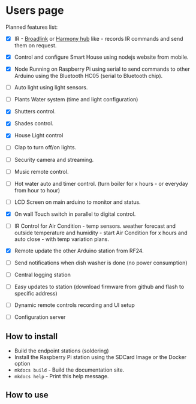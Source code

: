 # Users page

Planned features list:

- [x]  IR - <a href="http://www.ibroadlink.com/" target="_blank">Broadlink</a> or  <a href="https://www.logitech.com/en-us/product/harmony-hub" target="_blank">Harmony hub</a> like - records IR commands and send them on request.
- [x]  Control and configure Smart House using nodejs website from mobile.
- [x]  Node Running on Raspberry Pi using serial to send commands to other Arduino using the Bluetooth HC05 (serial to Bluetooth chip).
- [ ]  Auto light using light sensors.
- [ ]  Plants Water system (time and light configuration)
- [x]  Shutters control.
- [x]  Shades control.
- [x]  House Light control
- [ ]  Clap to turn off/on lights.
- [ ]  Security camera and streaming.
- [ ]  Music remote control.
- [ ]  Hot water auto and timer control. (turn boiler for x hours - or everyday from hour to hour)
- [ ]  LCD Screen on main arduino to monitor and status.
- [x]  On wall Touch switch in parallel to digital control.
- [ ]  IR Control for Air Condition - temp sensors. weather forecast and outside temperature and humidity - start Air Condition for x hours and auto close - with temp variation plans.
- [x]  Remote update the other Arduino station from RF24.
- [ ]  Send notifications when dish washer is done (no power consumption)
- [ ]  Central logging station
- [ ]  Easy updates to station (download firmware from github and flash to specific address)
- [ ]  Dynamic remote controls recording and UI setup
- [ ]  Configuration server



## How to install

* Build the endpoint stations (soldering)
* Install the Raspberry Pi station using the SDCard Image or the Docker option
* `mkdocs build` - Build the documentation site.
* `mkdocs help` - Print this help message.

## How to use

